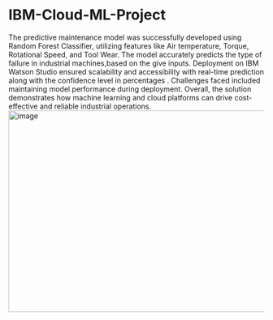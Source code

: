 # IBM-Cloud-ML-Project
The predictive maintenance model was successfully developed using Random Forest Classifier, utilizing features like Air temperature, Torque, Rotational Speed, and Tool Wear.
The model accurately predicts the type of failure in industrial machines,based on the give inputs.
Deployment on IBM Watson Studio ensured scalability and accessibility with real-time prediction along with the confidence level in percentages .
Challenges faced included maintaining model performance during deployment.
Overall, the solution demonstrates how machine learning and cloud platforms can drive cost-effective and reliable industrial operations.
<img width="3337" height="398" alt="image" src="https://github.com/user-attachments/assets/f842c0dc-c532-4859-856f-b8bc7b8c1309" />
